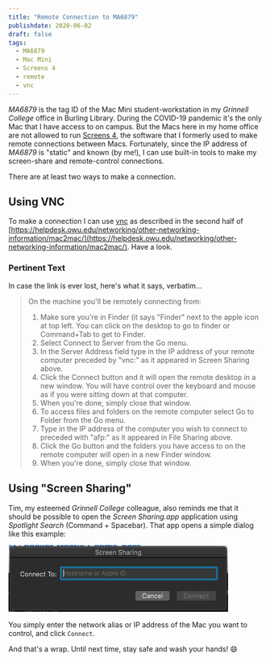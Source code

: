 ```yaml
---
title: "Remote Connection to MA6879"
publishdate: 2020-06-02
draft: false
tags:
  - MA6879
  - Mac Mini
  - Screens 4
  - remote
  - vnc
---
```

_MA6879_ is the tag ID of the Mac Mini student-workstation in my _Grinnell College_ office in Burling Library. During the COVID-19 pandemic it's the only Mac that I have access to on campus. But the Macs here in my home office are not allowed to run [Screens 4](https://edovia.com/en/screens-mac/), the software that I formerly used to make remote connections between Macs.  Fortunately, since the IP address of _MA6879_ is "static" and known (by me!), I can use built-in tools to make my screen-share and remote-control connections.

There are at least two ways to make a connection.

## Using VNC

To make a connection I can use [vnc](https://en.wikipedia.org/wiki/Virtual_Network_Computing) as described in the second half of [https://helpdesk.owu.edu/networking/other-networking-information/mac2mac/](https://helpdesk.owu.edu/networking/other-networking-information/mac2mac/). Have a look.

### Pertinent Text

In case the link is ever lost, here's what it says, verbatim...

>On the machine you'll be remotely connecting from:
>
>  1. Make sure you're in Finder (it says "Finder" next to the apple icon at top left. You can click on the desktop to go to finder or Command+Tab to get to Finder.
>  2. Select Connect to Server from the Go menu.
>  3. In the Server Address field type in the IP address of your remote computer preceded by "vnc:" as it appeared in Screen Sharing above.
>  4. Click the Connect button and it will open the remote desktop in a new window. You will have control over the keyboard and mouse as if you were sitting down at that computer.
>  5. When you're done, simply close that window.
>  6. To access files and folders on the remote computer select Go to Folder from the Go menu.
>  7. Type in the IP address of the computer you wish to connect to preceded with "afp:" as it appeared in File Sharing above.
>  8. Click the Go button and the folders you have access to on the remote computer will open in a new Finder window.
>  9. When you're done, simply close that window.

## Using "Screen Sharing"

Tim, my esteemed _Grinnell College_ colleague, also reminds me that it should be possible to open the _Screen Sharing.app_ application using _Spotlight Search_ (Command + Spacebar).  That app opens a simple dialog like this example:

![Screen Sharing.app Dialog](/images/post-078/ScreenSharing.app-2020-06-02.png "Screen Sharing.app Dialog")

You simply enter the network alias or IP address of the Mac you want to control, and click `Connect`.


And that's a wrap.  Until next time, stay safe and wash your hands! :smile:
